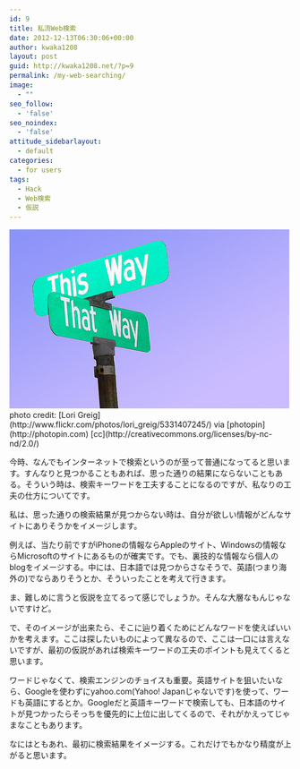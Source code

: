 ```yaml
---
id: 9
title: 私流Web検索
date: 2012-12-13T06:30:06+00:00
author: kwaka1208
layout: post
guid: http://kwaka1208.net/?p=9
permalink: /my-web-searching/
image:
  - ""
seo_follow:
  - 'false'
seo_noindex:
  - 'false'
attitude_sidebarlayout:
  - default
categories:
  - for users
tags:
  - Hack
  - Web検索
  - 仮説
---
```

<img src="/assets/images/2012/12/medium_5331407245.jpg" alt="this way, that way" width="500" height="320" class="alignnone size-full wp-image-10" />
photo credit: [Lori Greig](http://www.flickr.com/photos/lori_greig/5331407245/) via [photopin](http://photopin.com) [cc](http://creativecommons.org/licenses/by-nc-nd/2.0/)

今時、なんでもインターネットで検索というのが至って普通になってると思います。すんなりと見つかることもあれば、思った通りの結果にならないこともある。そういう時は、検索キーワードを工夫することになるのですが、私なりの工夫の仕方についてです。

私は、思った通りの検索結果が見つからない時は、自分が欲しい情報がどんなサイトにありそうかをイメージします。

例えば、当たり前ですがiPhoneの情報ならAppleのサイト、Windowsの情報ならMicrosoftのサイトにあるものが確実です。でも、裏技的な情報なら個人のblogをイメージする。中には、日本語では見つからさなそうで、英語(つまり海外の)でならありそうとか、そういったことを考えて行きます。

ま、難しめに言うと仮説を立てるって感じでしょうか。そんな大層なもんじゃないですけど。

で、そのイメージが出来たら、そこに辿り着くためにどんなワードを使えばいいかを考えます。ここは探したいものによって異なるので、ここは一口には言えないですが、最初の仮説があれば検索キーワードの工夫のポイントも見えてくると思います。

ワードじゃなくて、検索エンジンのチョイスも重要。英語サイトを狙いたいなら、Googleを使わずにyahoo.com(Yahoo! Japanじゃないです)を使って、ワードも英語にするとか。Googleだと英語キーワードで検索しても、日本語のサイトが見つかったらそっちを優先的に上位に出してくるので、それがかえってじゃまなこともあります。

なにはともあれ、最初に検索結果をイメージする。これだけでもかなり精度が上がると思います。